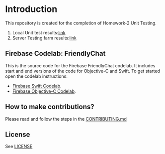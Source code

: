 # Introduction

This repository is created for the completion of Homework-2 Unit Testing.

1. Local Unit test results:[link](https://github.com/nkanish2002/hw2_unitest/raw/master/Unit_test_HW2.xlsx)
2. Server Testing farm results:[link](https://github.com/nkanish2002/hw2_unitest/blob/master/Unit_test_report.pdf) 

## Firebase Codelab: FriendlyChat

This is the source code for the Firebase FriendlyChat codelab. It includes start and end versions of the
code for Objective-C and Swift. To get started open the codelab instructions:

 - [Firebase Swift Codelab](https://codelabs.developers.google.com/codelabs/firebase-ios-swift/).
 - [Firebase Objective-C Codelab](https://codelabs.developers.google.com/codelabs/firebase-ios-objc/).


## How to make contributions?
Please read and follow the steps in the [CONTRIBUTING.md](CONTRIBUTING.md)


## License
See [LICENSE](LICENSE)
